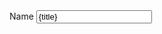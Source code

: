   <div className="rounded-md px-3 pb-1.5 pt-2.5 shadow-sm ring-1 ring-inset ring-gray-300 focus-within:ring-2 focus-within:ring-indigo-600">
      <label htmlFor="name" className="block text-xs font-medium text-gray-900">
        Name
      </label>
      <input
        type="text"
        name="name"
        id="name"
        value={title}
        className="block w-full border-0 p-0 text-gray-900 placeholder:text-gray-400 focus:ring-0 sm:text-sm sm:leading-6"
        placeholder="Title"
      />
    </div>
